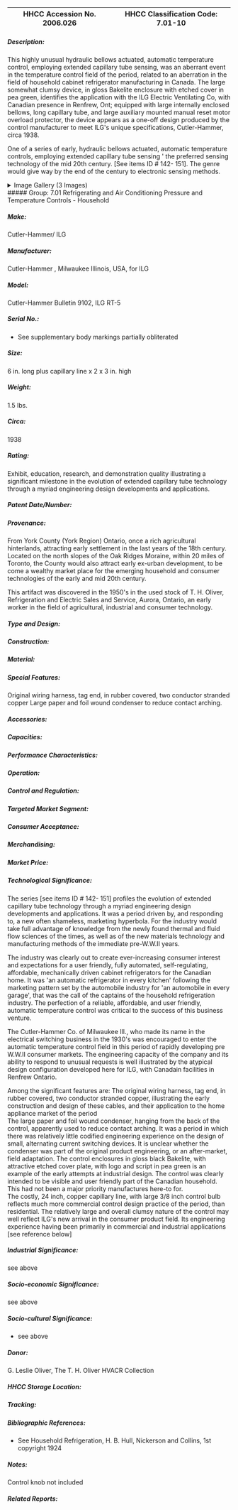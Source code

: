 | **HHCC Accession No. 2006.026** |**HHCC Classification Code:  7.01-10**|
| ----------- | ----------- |
##### Description:
This highly unusual hydraulic bellows actuated, automatic temperature control, employing extended capillary tube sensing, was an aberrant event in the temperature control field of the period, related to an aberration in the field of household cabinet refrigerator manufacturing in Canada. The large somewhat clumsy device, in gloss Bakelite enclosure with etched cover in pea green, identifies the application with the ILG Electric Ventilating Co, with Canadian presence in Renfrew, Ont; equipped with large internally enclosed bellows, long capillary tube, and large auxiliary mounted manual reset motor overload protector, the device appears as a one-off design produced by the control manufacturer to meet ILG's unique specifications, Cutler-Hammer, circa 1938.

One of a series of early, hydraulic bellows actuated, automatic temperature controls, employing extended capillary tube sensing ' the preferred sensing technology of the mid 20th century. [See items ID # 142- 151]. The genre would give way by the end of the century to electronic sensing methods.


<details>
	<summary>Image Gallery (3 Images)</summary>
<div class="gallery gallery-wrapper--full" contenteditable="false" data-is-empty="false" data-translation="Add images" data-columns="6">
<figure class="gallery__item"><a href="#DOMAIN_NAME#gallery/7.01-10.jpg" data-size="2049x911"><img src="#DOMAIN_NAME#gallery/7.01-10-thumbnail.jpg" alt=""></a></figure>
<figure class="gallery__item"><a href="#DOMAIN_NAME#gallery/7.01-10a.jpg" data-size="2173x949"><img src="#DOMAIN_NAME#gallery/7.01-10a-thumbnail.jpg" alt=""></a></figure>
<figure class="gallery__item"><a href="#DOMAIN_NAME#gallery/7.01-10b.jpg" data-size="2240x1398"><img src="#DOMAIN_NAME#gallery/7.01-10b-thumbnail.jpg" alt=""></a></figure>
</div>
</details>
##### Group:
7.01 Refrigerating and Air Conditioning Pressure and Temperature Controls - Household

##### Make:
Cutler-Hammer/ ILG

##### Manufacturer:
Cutler-Hammer , Milwaukee Illinois, USA, for ILG

##### Model:
Cutler-Hammer Bulletin  9102, ILG RT-5

##### Serial No.:
- See supplementary body markings partially obliterated

##### Size:
6 in. long plus capillary line x 2 x 3 in. high

##### Weight:
1.5 lbs.

##### Circa:
1938

##### Rating:
Exhibit, education, research, and demonstration quality illustrating a significant milestone in the evolution of extended capillary tube technology through a myriad engineering design developments and applications.

##### Patent Date/Number:


##### Provenance:
From York County (York Region) Ontario, once a rich agricultural hinterlands, attracting early settlement in the last years of the 18th century. Located on the north slopes of the Oak Ridges Moraine, within 20 miles of Toronto, the County would also attract early ex-urban development, to be come a wealthy market place for the emerging household and consumer technologies of the early and mid 20th century. 

This artifact was discovered in the 1950's in the used stock of T. H. Oliver, Refrigeration and Electric Sales and Service, Aurora, Ontario, an early worker in the field of agricultural, industrial and consumer technology.

##### Type and Design:


##### Construction:


##### Material:


##### Special Features:
Original wiring harness, tag end, in rubber covered, two conductor stranded copper 
Large paper and foil wound condenser to reduce contact arching.

##### Accessories:


##### Capacities:


##### Performance Characteristics:


##### Operation:


##### Control and Regulation:


##### Targeted Market Segment:


##### Consumer Acceptance:


##### Merchandising:


##### Market Price:


##### Technological Significance:
The series [see items ID # 142- 151] profiles the evolution of extended capillary tube technology through a myriad engineering design developments and applications. It was a period driven by, and responding to, a new often shameless, marketing hyperbola. For the industry would take full advantage of knowledge from the newly found thermal and fluid flow sciences of the times, as well as of the new materials technology and manufacturing methods of the immediate pre-W.W.II years. 

The industry was clearly out to create ever-increasing consumer interest and expectations for a user friendly, fully automated, self-regulating, affordable, mechanically driven cabinet refrigerators for the Canadian home. It was 'an automatic refrigerator in every kitchen' following the marketing pattern set by the automobile industry for 'an automobile in every garage', that was the call of the captains of the household refrigeration industry. The perfection of a reliable, affordable, and user friendly, automatic temperature control was critical to the success of this business venture.    

The Cutler-Hammer Co. of Milwaukee Ill., who made its name in the electrical switching business in the 1930's was encouraged to enter the automatic temperature control field in this period of rapidly developing pre W.W.II consumer markets. The engineering capacity of the company and its ability to respond to unusual requests is well illustrated by the atypical design configuration developed here for ILG, with Canadain facilities in Renfrew Ontario.  

Among the significant features are:
The original wiring harness, tag end, in rubber covered, two conductor stranded copper, illustrating the early construction and design of these cables, and their application to the home appliance market of the period  
The large paper and foil wound condenser, hanging from the back of the control, apparently used to reduce contact arching. It was a period in which there was relatively little codified engineering experience on the design of small, alternating current switching devices. It is unclear whether the condenser was part of the original product engineering, or an after-market, field adaptation.
The control enclosures in gloss black Bakelite, with attractive etched cover plate, with logo and script in pea green is an example of the early attempts at industrial design. The control was clearly intended to be visible and user friendly part of the Canadian household. This had not been a major priority manufactures here-to for.   
The costly, 24 inch, copper capillary line, with large 3/8 inch control bulb reflects much more commercial control design practice of the period, than residential. The relatively large and overall clumsy nature of the control may well reflect ILG's new arrival in the consumer product field. Its engineering experience having been primarily in commercial and industrial applications [see reference below]

##### Industrial Significance:
see above

##### Socio-economic Significance:
see above

##### Socio-cultural Significance:
- see above

##### Donor:
G. Leslie Oliver, The T. H. Oliver HVACR Collection

##### HHCC Storage Location:


##### Tracking:


##### Bibliographic References:
- See Household Refrigeration, H. B. Hull, Nickerson and Collins, 1st copyright 1924

##### Notes:
Control knob not included

##### Related Reports:

